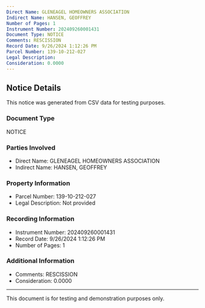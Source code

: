 ```yaml
---
Direct Name: GLENEAGEL HOMEOWNERS ASSOCIATION
Indirect Name: HANSEN, GEOFFREY
Number of Pages: 1
Instrument Number: 202409260001431
Document Type: NOTICE
Comments: RESCISSION
Record Date: 9/26/2024 1:12:26 PM
Parcel Number: 139-10-212-027
Legal Description: 
Consideration: 0.0000
---
```


## Notice Details

This notice was generated from CSV data for testing purposes.

### Document Type
NOTICE

### Parties Involved
- Direct Name: GLENEAGEL HOMEOWNERS ASSOCIATION
- Indirect Name: HANSEN, GEOFFREY

### Property Information
- Parcel Number: 139-10-212-027
- Legal Description: Not provided

### Recording Information
- Instrument Number: 202409260001431
- Record Date: 9/26/2024 1:12:26 PM
- Number of Pages: 1

### Additional Information
- Comments: RESCISSION
- Consideration: 0.0000

---

This document is for testing and demonstration purposes only.
